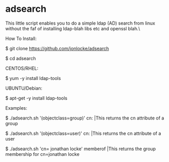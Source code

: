 # adsearch
This little script enables you to do a simple ldap (AD) search from linux without the faf of installing ldap-blah libs etc and openssl blah.\

How To Install:

$ git clone https://github.com/jonlocke/adsearch

$ cd adsearch

CENTOS/RHEL: 

$ yum -y install ldap-tools 

UBUNTU/Debian: 

$ apt-get -y install ldap-tools

Examples:

$ ./adsearch.sh '(objectclass=group)' cn:  |This returns the cn attribute of a group

$ ./adsearch.sh '(objectclass=user)' cn:  |This returns the cn attribute of a user

$ ./adsearch.sh 'cn= jonathan locke' memberof  |This returns the group membership for cn=jonathan locke

